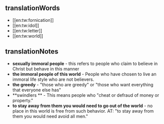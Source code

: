 ## translationWords

* [[en:tw:fornication]]
* [[en:tw:idol]]
* [[en:tw:letter]]
* [[en:tw:world]]

## translationNotes

* **sexually immoral people** - this refers to people who claim to believe in Christ but behave in this manner
* **the immoral people of this world** - People who have chosen to live an immoral life style who are not believers.
* **the greedy** - "those who are greedy" or "those who want everything that everyone else has"
* **swindlers ** - This means people who "cheat or defraud of money or property."
* **to stay away from them you would need to go out of the world** - no place in this world is free from such behavior. AT: "to stay away from them you would need avoid all men."
